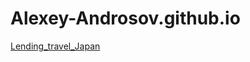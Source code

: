 
# Alexey-Androsov.github.io

[Lending_travel_Japan](https://alexey-androsov.github.io/project/ "JAPAN")
